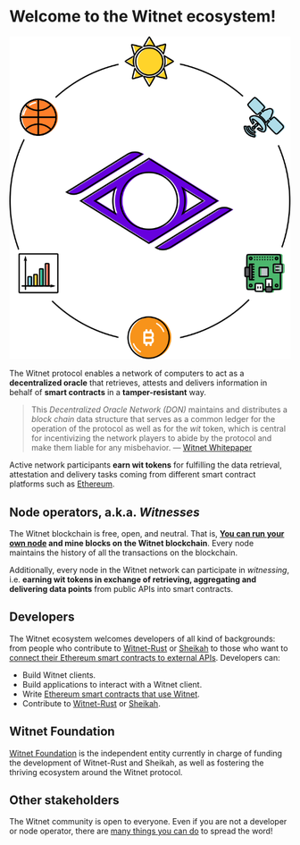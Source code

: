 # Welcome to the Witnet ecosystem!

![alt medium |>][apis-illustration]

The Witnet protocol enables a network of computers to act as a
**decentralized oracle** that retrieves, attests and delivers
information in behalf of **smart contracts** in a **tamper-resistant**
way.

> This _Decentralized Oracle Network (DON)_ maintains and distributes a
> _block chain_ data structure that serves as a common ledger for the
> operation of the protocol as well as for the _wit_ token, which is
> central for incentivizing the network players to abide by the protocol
> and make them liable for any misbehavior. —
> [Witnet Whitepaper][whitepaper]

Active network participants **earn wit tokens** for fulfilling the data
retrieval, attestation and delivery tasks coming from different smart
contract platforms such as [Ethereum][ethereum].

## Node operators, a.k.a. *Witnesses*
The Witnet blockchain is free, open, and neutral. That is,
**[You can run your own node][run-a-node] and mine blocks on the Witnet
blockchain**. Every node maintains the history of all the transactions
on the blockchain.

Additionally, every node in the Witnet network can participate in
*witnessing*, i.e. **earning wit tokens in exchange of retrieving,
aggregating and delivering data points** from public APIs into smart
contracts.

## Developers

The Witnet ecosystem welcomes developers of all kind of backgrounds:
from people who contribute to [Witnet-Rust] or [Sheikah] to those who
want to
[connect their Ethereum smart contracts to external APIs][ethereum].
Developers can:

- Build Witnet clients.
- Build applications to interact with a Witnet client.
- Write [Ethereum smart contracts that use Witnet][ethereum].
- Contribute to [Witnet-Rust] or [Sheikah].

## Witnet Foundation

[Witnet Foundation][foundation] is the independent entity currently in
charge of funding the development of Witnet-Rust and Sheikah, as well
as fostering the thriving ecosystem around the Witnet protocol.

## Other stakeholders
The Witnet community is open to everyone. Even if you are not a
developer or node operator, there are
[many things you can do][contributing] to spread the word!

[apis-illustration]: assets/images/APIs.svg
[ethereum]: try/use-from-ethereum
[foundation]: https://witnet.foundation
[whitepaper]: https://witnet.io/static/witnet-whitepaper.pdf
[run-a-node]: /try/run-a-node
[contributing]: /community/contributing
[Witnet-Rust]: https://github.com/witnet/witnet-rust
[Sheikah]: https://github.com/witnet/sheikah
